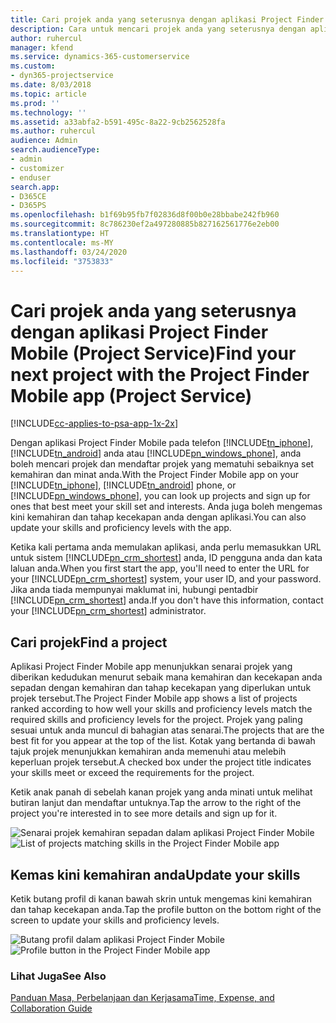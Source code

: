 ```yaml
---
title: Cari projek anda yang seterusnya dengan aplikasi Project Finder Mobile
description: Cara untuk mencari projek anda yang seterusnya dengan aplikasi Project Finder Mobile untuk Project Service
author: ruhercul
manager: kfend
ms.service: dynamics-365-customerservice
ms.custom:
- dyn365-projectservice
ms.date: 8/03/2018
ms.topic: article
ms.prod: ''
ms.technology: ''
ms.assetid: a33abfa2-b591-495c-8a22-9cb2562528fa
ms.author: ruhercul
audience: Admin
search.audienceType:
- admin
- customizer
- enduser
search.app:
- D365CE
- D365PS
ms.openlocfilehash: b1f69b95fb7f02836d8f00b0e28bbabe242fb960
ms.sourcegitcommit: 8c786230ef2a497280885b827162561776e2eb00
ms.translationtype: HT
ms.contentlocale: ms-MY
ms.lasthandoff: 03/24/2020
ms.locfileid: "3753833"
---
```

# <a name="find-your-next-project-with-the-project-finder-mobile-app-project-service"></a><span data-ttu-id="1cf9a-103">Cari projek anda yang seterusnya dengan aplikasi Project Finder Mobile (Project Service)</span><span class="sxs-lookup"><span data-stu-id="1cf9a-103">Find your next project with the Project Finder Mobile app (Project Service)</span></span>

[!INCLUDE[cc-applies-to-psa-app-1x-2x](../includes/cc-applies-to-psa-app-1x-2x.md)]

<span data-ttu-id="1cf9a-104">Dengan aplikasi Project Finder Mobile pada telefon [!INCLUDE[tn_iphone](../includes/tn-iphone.md)], [!INCLUDE[tn_android](../includes/tn-android.md)] anda atau [!INCLUDE[pn_windows_phone](../includes/pn-windows-phone.md)], anda boleh mencari projek dan mendaftar projek yang mematuhi sebaiknya set kemahiran dan minat anda.</span><span class="sxs-lookup"><span data-stu-id="1cf9a-104">With the Project Finder Mobile app on your [!INCLUDE[tn_iphone](../includes/tn-iphone.md)], [!INCLUDE[tn_android](../includes/tn-android.md)] phone, or [!INCLUDE[pn_windows_phone](../includes/pn-windows-phone.md)], you can look up projects and sign up for ones that best meet your skill set and interests.</span></span> <span data-ttu-id="1cf9a-105">Anda juga boleh mengemas kini kemahiran dan tahap kecekapan anda dengan aplikasi.</span><span class="sxs-lookup"><span data-stu-id="1cf9a-105">You can also update your skills and proficiency levels with the app.</span></span>  
  
 <span data-ttu-id="1cf9a-106">Ketika kali pertama anda memulakan aplikasi, anda perlu memasukkan URL untuk sistem [!INCLUDE[pn_crm_shortest](../includes/pn-crm-shortest.md)] anda, ID pengguna anda dan kata laluan anda.</span><span class="sxs-lookup"><span data-stu-id="1cf9a-106">When you first start the app, you'll need to enter the URL for your [!INCLUDE[pn_crm_shortest](../includes/pn-crm-shortest.md)] system, your user ID, and your password.</span></span> <span data-ttu-id="1cf9a-107">Jika anda tiada mempunyai maklumat ini, hubungi pentadbir [!INCLUDE[pn_crm_shortest](../includes/pn-crm-shortest.md)] anda.</span><span class="sxs-lookup"><span data-stu-id="1cf9a-107">If you don't have this information,  contact your [!INCLUDE[pn_crm_shortest](../includes/pn-crm-shortest.md)] administrator.</span></span>  
  
## <a name="find-a-project"></a><span data-ttu-id="1cf9a-108">Cari projek</span><span class="sxs-lookup"><span data-stu-id="1cf9a-108">Find a project</span></span>  
 <span data-ttu-id="1cf9a-109">Aplikasi Project Finder Mobile app menunjukkan senarai projek yang diberikan kedudukan menurut sebaik mana kemahiran dan kecekapan anda sepadan dengan kemahiran dan tahap kecekapan yang diperlukan untuk projek tersebut.</span><span class="sxs-lookup"><span data-stu-id="1cf9a-109">The Project Finder Mobile app shows a list of projects ranked according to how well your skills and proficiency levels match the required skills and proficiency levels for the project.</span></span> <span data-ttu-id="1cf9a-110">Projek yang paling sesuai untuk anda muncul di bahagian atas senarai.</span><span class="sxs-lookup"><span data-stu-id="1cf9a-110">The projects that are the best fit for you appear at the top of the list.</span></span> <span data-ttu-id="1cf9a-111">Kotak yang bertanda di bawah tajuk projek menunjukkan kemahiran anda memenuhi atau melebih keperluan projek tersebut.</span><span class="sxs-lookup"><span data-stu-id="1cf9a-111">A checked box under the project title indicates your skills meet or exceed the requirements for the project.</span></span>  
  
 <span data-ttu-id="1cf9a-112">Ketik anak panah di sebelah kanan projek yang anda minati untuk melihat butiran lanjut dan mendaftar untuknya.</span><span class="sxs-lookup"><span data-stu-id="1cf9a-112">Tap the arrow to the right of the project you're interested in to see more details and sign up for it.</span></span>  
  
 <span data-ttu-id="1cf9a-113">![Senarai projek kemahiran sepadan dalam aplikasi Project Finder Mobile](../project-service/media/project-service-project-finder-list.png "Senarai projek kemahiran sepadan dalam aplikasi Project Finder Mobile")</span><span class="sxs-lookup"><span data-stu-id="1cf9a-113">![List of projects matching skills in the Project Finder Mobile app](../project-service/media/project-service-project-finder-list.png "List of projects matching skills in the Project Finder Mobile app")</span></span>  
  
## <a name="update-your-skills"></a><span data-ttu-id="1cf9a-114">Kemas kini kemahiran anda</span><span class="sxs-lookup"><span data-stu-id="1cf9a-114">Update your skills</span></span>  
 <span data-ttu-id="1cf9a-115">Ketik butang profil di kanan bawah skrin untuk mengemas kini kemahiran dan tahap kecekapan anda.</span><span class="sxs-lookup"><span data-stu-id="1cf9a-115">Tap the profile button on the bottom right of the screen to update your skills and proficiency levels.</span></span>  
  
 <span data-ttu-id="1cf9a-116">![Butang profil dalam aplikasi Project Finder Mobile](../project-service/media/project-service-project-finder-profile.png "Butang profil dalam aplikasi Project Finder Mobile")</span><span class="sxs-lookup"><span data-stu-id="1cf9a-116">![Profile button in the Project Finder Mobile app](../project-service/media/project-service-project-finder-profile.png "Profile button in the Project Finder Mobile app")</span></span>  
  
### <a name="see-also"></a><span data-ttu-id="1cf9a-117">Lihat Juga</span><span class="sxs-lookup"><span data-stu-id="1cf9a-117">See Also</span></span>  
 [<span data-ttu-id="1cf9a-118">Panduan Masa, Perbelanjaan dan Kerjasama</span><span class="sxs-lookup"><span data-stu-id="1cf9a-118">Time, Expense, and Collaboration Guide</span></span>](../project-service/time-expense-collaboration-guide.md)

